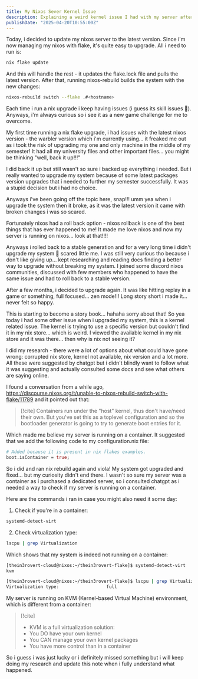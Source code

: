 ```yaml
---
title: My Nixos Sever Kernel Issue
description: Explaining a weird kernel issue I had with my server after update
publishDate: "2025-04-20T10:55:00Z"
---
```


Today, i decided to update my nixos server to the latest version. Since i'm now managing my nixos with flake, it's quite easy to upgrade. All i need to run is:

```sh
nix flake update
```

And this will handle the rest - it updates the flake.lock file and pulls the latest version. After that, running nixos-rebuild builds the system with the new changes:

```sh
nixos-rebuild switch --flake .#<hostname>
```

Each time i run a nix upgrade i keep having issues (i guess its skill issues 🤣). Anyways, i'm always curious so i see it as a new game challenge for me to overcome.

My first time running a nix flake upgrade, i had issues with the latest nixos version - the warbler version which i'm currently using... it freaked me out as i took the risk of upgrading my one and only machine in the middle of my semester! It had all my university files and other important files... you might be thinking "well, back it up!!!"

I did back it up but still wasn't so sure i backed up everything i needed. But i really wanted to upgrade my system because of some latest packages version upgrades that i needed to further my semester successfully. It was a stupid decision but i had no choice.

Anyways i've been going off the topic here, snap!!! umm yea when i upgrade the system then it broke, as it was the latest version it came with broken changes i was so scared.

Fortunately nixos had a roll back option - nixos rollback is one of the best things that has ever happened to me! It made me love nixos and now my server is running on nixos... look at that!!!!

Anyways i rolled back to a stable generation and for a very long time i didn't upgrade my system 🤣 scared little me. I was still very curious tho because i don't like giving up... kept researching and reading docs finding a better way to upgrade without breaking my system. I joined some discord nixos communities, discussed with few members who happened to have the same issue and had to roll back to a stable version.

After a few months, i decided to upgrade again. It was like hitting replay in a game or something, full focused... zen mode!!! Long story short i made it... never felt so happy.

This is starting to become a story book... hahaha sorry about that! So yea today i had some other issue when i upgraded my system, this is a kernel related issue. The kernel is trying to use a specific version but couldn't find it in my nix store... which is weird. I viewed the available kernel in my nix store and it was there... then why is nix not seeing it?

I did my research - there were a lot of options about what could have gone wrong: corrupted nix store, kernel not available, nix version and a lot more. All these were suggested by chatgpt but i didn't blindly want to follow what it was suggesting and actually consulted some docs and see what others are saying online.

I found a conversation from a while ago, https://discourse.nixos.org/t/unable-to-nixos-rebuild-switch-with-flake/11789 and it pointed out that:

>[!cite]
>Containers run under the "host" kernel, thus don't have/need their own. But you've set this as a toplevel configuration and so the bootloader generator is going to try to generate boot entries for it.

Which made me believe my server is running on a container. It suggested that we add the following code to my configuration.nix file:

```nix
# Added because it is present in nix flakes examples.
boot.isContainer = true;
```

So i did and ran nix rebuild again and viola! My system got upgraded and fixed... but my curiosity didn't end there. I wasn't so sure my server was a container as i purchased a dedicated server, so i consulted chatgpt as i needed a way to check if my server is running on a container.

Here are the commands i ran in case you might also need it some day:
1. Check if you're in a container:
```sh
systemd-detect-virt
```

2. Check virtualization type:
```sh
lscpu | grep Virtualization
```

Which shows that my system is indeed not running on a container:
```sh
[thein3rovert-cloud@nixos:~/thein3rovert-flake]$ systemd-detect-virt
kvm

[thein3rovert-cloud@nixos:~/thein3rovert-flake]$ lscpu | grep Virtualization
Virtualization type:                  full
```

My server is running on KVM (Kernel-based Virtual Machine) environment, which is different from a container:

>[!cite]
>- KVM is a full virtualization solution:
>- You DO have your own kernel
>- You CAN manage your own kernel packages
>- You have more control than in a container

So i guess i was just lucky or i definitely missed something but i will keep doing my research and update this note when i fully understand what happened.
